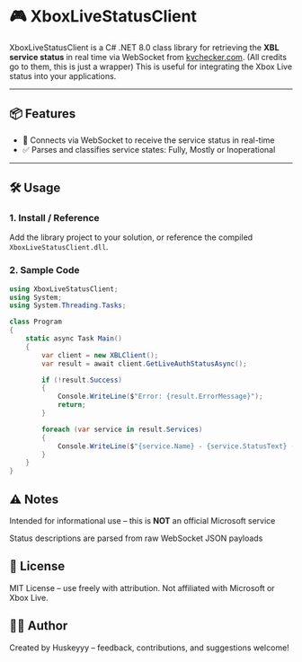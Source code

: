 
# 🎮 XboxLiveStatusClient

XboxLiveStatusClient is a C# .NET 8.0 class library for retrieving the **XBL service status** in real time via WebSocket from [kvchecker.com](https://kvchecker.com). (All credits go to them, this is just a wrapper) This is useful for integrating the Xbox Live status into your applications.

---

## 📦 Features

- 🔌 Connects via WebSocket to receive the service status in real-time
- ✅ Parses and classifies service states: Fully, Mostly or Inoperational

---

## 🛠️ Usage

### 1. Install / Reference

Add the library project to your solution, or reference the compiled `XboxLiveStatusClient.dll`.

### 2. Sample Code

```csharp
using XboxLiveStatusClient;
using System;
using System.Threading.Tasks;

class Program
{
    static async Task Main()
    {
        var client = new XBLClient();
        var result = await client.GetLiveAuthStatusAsync();

        if (!result.Success)
        {
            Console.WriteLine($"Error: {result.ErrorMessage}");
            return;
        }

        foreach (var service in result.Services)
        {
            Console.WriteLine($"{service.Name} - {service.StatusText} ({service.Description})");
        }
    }
}
```

## ⚠️ Notes
Intended for informational use – this is **NOT** an official Microsoft service

Status descriptions are parsed from raw WebSocket JSON payloads

## 📄 License
MIT License – use freely with attribution. Not affiliated with Microsoft or Xbox Live.

## 🙋‍♂️ Author
Created by Huskeyyy – feedback, contributions, and suggestions welcome!
